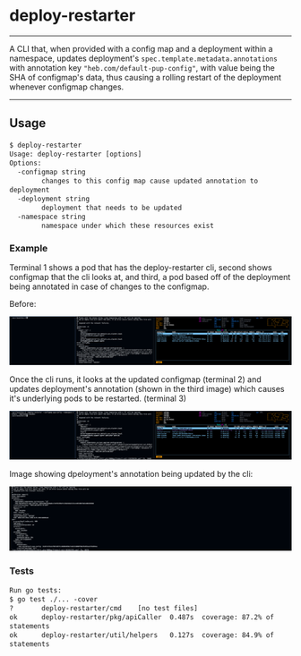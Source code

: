 # deploy-restarter

---

A CLI that, when provided with a config map and a deployment within a namespace, updates deployment's `spec.template.metadata.annotations` with annotation key `"heb.com/default-pup-config"`, with value being the SHA of configmap's data, thus causing a rolling restart of the deployment whenever configmap changes.

---

## Usage

```
$ deploy-restarter
Usage: deploy-restarter [options]
Options:
  -configmap string
    	changes to this config map cause updated annotation to deployment
  -deployment string
    	deployment that needs to be updated
  -namespace string
    	namespace under which these resources exist
```

### Example

Terminal 1 shows a pod that has the deploy-restarter cli, second shows configmap that the cli looks at, and third, a pod based off of the deployment being annotated in case of changes to the configmap.

Before:

![Before updates to config map](images/before.png)

Once the cli runs, it looks at the updated configmap (terminal 2) and updates deployment's annotation (shown in the third image) which causes it's underlying pods to be restarted. (terminal 3)

![After updates to config map](images/after.png)

Image showing dpeloyment's annotation being updated by the cli:

![Updates to deployment](images/deploy.png)

### Tests

```
Run go tests:
$ go test ./... -cover
?       deploy-restarter/cmd    [no test files]
ok      deploy-restarter/pkg/apiCaller  0.487s  coverage: 87.2% of statements
ok      deploy-restarter/util/helpers   0.127s  coverage: 84.9% of statements
```
